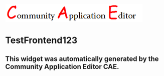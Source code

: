 ![CAE](https://github.com/TestSomeOrg/frontendComponent-TestFrontend123/blob/gh-pages/img/logo.png)  

TestFrontend123
===================


This widget was automatically generated by the Community Application Editor CAE.  
---------------
